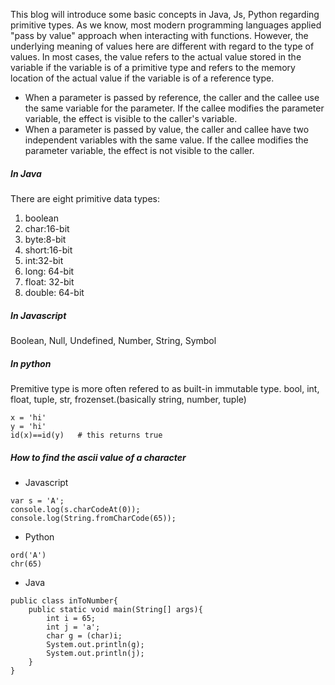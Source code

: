 This blog will introduce some basic concepts in Java, Js, Python regarding primitive types. As we know, most modern programming languages applied "pass by value" approach when interacting with functions. However, the underlying meaning of values here are different with regard to the type of values. In most cases, the value refers to the actual value stored in the variable if the variable is of a primitive type and refers to the memory location of the actual value if the variable is of a reference type. 
* When a parameter is passed by reference, the caller and the callee use the same variable for the parameter. If the callee modifies the parameter variable, the effect is visible to the caller's variable.
* When a parameter is passed by value, the caller and callee have two independent variables with the same value. If the callee modifies the parameter variable, the effect is not visible to the caller.

##### In Java
There are eight primitive data types: 
1. boolean
2. char:16-bit
3. byte:8-bit
4. short:16-bit
5. int:32-bit
6. long:     64-bit
7. float:    32-bit
8. double:   64-bit

##### In Javascript
Boolean, Null, Undefined, Number, String, Symbol

##### In python
Premitive type is more often refered to as built-in immutable type. 
bool, int, float, tuple, str, frozenset.(basically string, number, tuple)
```
x = 'hi'
y = 'hi'
id(x)==id(y)   # this returns true
```

##### How to find the ascii value of a character
* Javascript
```
var s = 'A';
console.log(s.charCodeAt(0));
console.log(String.fromCharCode(65));
```
* Python
```
ord('A')
chr(65)
```
* Java
```
public class inToNumber{
    public static void main(String[] args){
        int i = 65;
        int j = 'a';
        char g = (char)i;
        System.out.println(g);
        System.out.println(j);
    }
}
```
